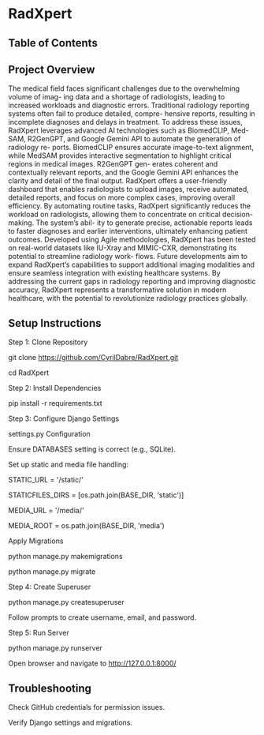 RadXpert
================
Table of Contents
-----------------
Project Overview
----------------
The medical field faces significant challenges due to the overwhelming volume of imag-
ing data and a shortage of radiologists, leading to increased workloads and diagnostic
errors. Traditional radiology reporting systems often fail to produce detailed, compre-
hensive reports, resulting in incomplete diagnoses and delays in treatment. To address
these issues, RadXpert leverages advanced AI technologies such as BiomedCLIP, Med-
SAM, R2GenGPT, and Google Gemini API to automate the generation of radiology re-
ports. BiomedCLIP ensures accurate image-to-text alignment, while MedSAM provides
interactive segmentation to highlight critical regions in medical images. R2GenGPT gen-
erates coherent and contextually relevant reports, and the Google Gemini API enhances the
clarity and detail of the final output.
RadXpert offers a user-friendly dashboard that enables radiologists to upload images,
receive automated, detailed reports, and focus on more complex cases, improving overall
efficiency. By automating routine tasks, RadXpert significantly reduces the workload on
radiologists, allowing them to concentrate on critical decision-making. The system’s abil-
ity to generate precise, actionable reports leads to faster diagnoses and earlier interventions,
ultimately enhancing patient outcomes.
Developed using Agile methodologies, RadXpert has been tested on real-world datasets
like IU-Xray and MIMIC-CXR, demonstrating its potential to streamline radiology work-
flows. Future developments aim to expand RadXpert’s capabilities to support additional
imaging modalities and ensure seamless integration with existing healthcare systems. By
addressing the current gaps in radiology reporting and improving diagnostic accuracy,
RadXpert represents a transformative solution in modern healthcare, with the potential to
revolutionize radiology practices globally.

Setup Instructions
-------------------
Step 1: Clone Repository

  git clone https://github.com/CyrilDabre/RadXpert.git
  
  cd RadXpert

Step 2: Install Dependencies

  pip install -r requirements.txt

Step 3: Configure Django Settings

  settings.py Configuration
  
  Ensure DATABASES setting is correct (e.g., SQLite).

Set up static and media file handling:


  STATIC_URL = '/static/' 
  
  STATICFILES_DIRS = [os.path.join(BASE_DIR, 'static')] 
  
  MEDIA_URL = '/media/' 
  
  MEDIA_ROOT = os.path.join(BASE_DIR, 'media') 

  Apply Migrations
  
  python manage.py makemigrations
  
  python manage.py migrate

Step 4: Create Superuser

  python manage.py createsuperuser

  Follow prompts to create username, email, and password.

Step 5: Run Server


  python manage.py runserver

  Open browser and navigate to http://127.0.0.1:8000/

Troubleshooting
---------------
Check GitHub credentials for permission issues.

Verify Django settings and migrations.
